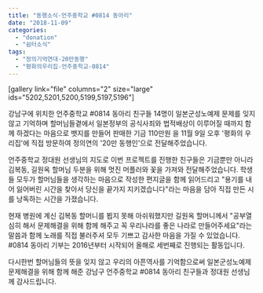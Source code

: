 ```yaml
---
title: "동행소식-언주중학교 #0814 동아리"
date: "2018-11-09"
categories: 
  - "donation"
  - "쉼터소식"
tags: 
  - "정의기억연대-20만동행"
  - "평화의우리집-언주중학교-0814"
---
```


\[gallery link="file" columns="2" size="large" ids="5202,5201,5200,5199,5197,5196"\]

강남구에 위치한 언주중학교 #0814 동아리 친구들 14명이 일본군성노예제 문제를 잊지 않고 기억하며 할머님들곁에서 일본정부의 공식사죄와 법적배상이 이루어질 때까지 함께 하겠다는 마음으로 뱃지를 만들어 판매한 기금 110만원 을 11월 9일 오후 '평화의 우리집'에 직접 방문하여 정의연의 '20만 동행인'으로 전달해주었습니다.

언주중학교 정대원 선생님의 지도로 이번 프로젝트를 진행한 친구들은 기금뿐만 아니라 김복동, 길원옥 할머님 두분을 위해 멋진 머플러와 꽃을 가져와 전달해주었습니다. 학생들 모두가 할머님들을 생각하는 마음으로 작성한 편지글을 함께 읽어드리고 "용기를 내어 잃어버린 시간을 찾아서 당신을 끝가지 지키겠습니다"라는 마음을 담아 직접 만든 시를 낭독하는 시간을 가졌습니다.

현재 병원에 계신 김복동 할머니를 뵙지 못해 아쉬워했지만 길원옥 할머니께서 "공부열심히 해서 문제해결을 위해 함께 해주고 꼭 우리나라를 좋은 나라로 만들어주세요"라는 말씀과 함께 노래를 직접 불러주셔 모두 기쁘고 감사한 마음을 가질 수 있었습니다. #0814 동아리 기부는 2016년부터 시작되어 올해로 세번째로 진행되는 활동입니다.

다시한번 할머님들의 뜻을 잊지 않고 우리의 아픈역사를 기억함으로써 일본군성노예제 문제해결을 위해 함께 해준 강남구 언주중학교 #0814 동아리 친구들과 정대원 선생님께 감사드립니다.

